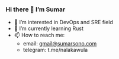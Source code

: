 ### Hi there 👋 I’m Sumar

- 👀 I’m interested in DevOps and SRE field
- 🌱 I’m currently learning Rust
- 📫 How to reach me: 
  - email: gmail@sumarsono.com
  - telegram: t.me/nalakawula
